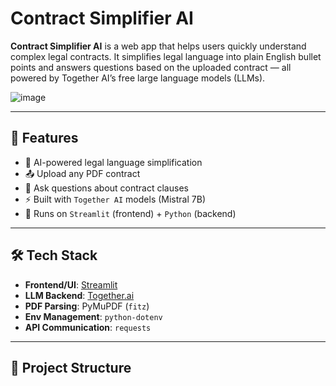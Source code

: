 # Contract Simplifier AI

**Contract Simplifier AI** is a web app that helps users quickly understand complex legal contracts. It simplifies legal language into plain English bullet points and answers questions based on the uploaded contract — all powered by Together AI’s free large language models (LLMs).

![![image](https://github.com/user-attachments/assets/24024649-2e19-4bf2-8752-05ee427a2f0f)
](https://streamlit.io/images/brand/streamlit-logo-primary-colormark-darktext.png)

---

## 🚀 Features

- 🧠 AI-powered legal language simplification
- 📤 Upload any PDF contract
- 💬 Ask questions about contract clauses
- ⚡ Built with `Together AI` models (Mistral 7B)
- 🎯 Runs on `Streamlit` (frontend) + `Python` (backend)

---

## 🛠️ Tech Stack

- **Frontend/UI**: [Streamlit](https://streamlit.io)
- **LLM Backend**: [Together.ai](https://www.together.ai/)
- **PDF Parsing**: PyMuPDF (`fitz`)
- **Env Management**: `python-dotenv`
- **API Communication**: `requests`

---

## 📂 Project Structure

